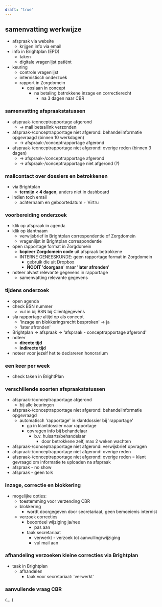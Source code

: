 ```yaml
---
draft: "true"
---
```

## samenvatting werkwijze
- afspraak via website
	- krijgen info via email
- info in Brightplan (EPD)
	- taken
	- digitale vragenlijst patiënt
- keuring 
	- controle vragenlijst
	- internistisch onderzoek
	- rapport in Zorgdomein
		- opslaan in concept
			- na betaling betrokkene inzage en correctierecht
				- na 3 dagen naar CBR
### samenvatting afspraakstatussen
- afspraak-/conceptrapportage afgerond 
	- → mail betaallink verzonden
- afspraak-/conceptrapportage niet afgerond: behandelinformatie opgevraagd (binnen 10 werkdagen)
	- → afspraak-/conceptrapportage afgerond 
- afspraak-/conceptrapportage niet afgerond: overige reden (binnen 3 dagen)
	- → afspraak-/conceptrapportage afgerond 
	- → afspraak-/conceptrapportage niet afgerond (?)
### mailcontact over dossiers en betrokkenen
- via Brightplan
	- **termijn < 4 dagen**, anders niet in dashboard
- indien toch email
	- achternaam en geboortedatum + Virtru
### voorbereiding onderzoek
- klik op afspraak in agenda
- klik op klantnaam
	- verwijsbrief in Brightplan correspondentie of Zorgdomein
	- vragenlijst in Brightplan correspondentie
- open rapportage format in Zorgdomein
	- **kopieer Zorgdomein code** uit afspraak betrokkene
	- INTERNE GENEESKUNDE: geen rapportage format in Zorgdomein
		- gebruik die uit Dropbox
		- **NOOIT 'doorgaan**' maar **'later afronden'**
- noteer alvast relevante gegevens in rapportage
	- samenvatting relevante gegevens
### tijdens onderzoek
- open agenda
- check BSN nummer
	- vul in bij BSN bij Clientgegevens
- sla rapportage altijd op als concept
	- 'inzage en blokkeringsrecht besproken' → ja
	- 'later afronden'
- Brightplan → afspraak → 'afspraak - conceptrapportage afgerond'
- noteer 
	- **directe tijd**
	- **indirecte tijd**
- noteer voor jezelf het te declareren honorarium
### een keer per week
- check taken in BrightPlan
### verschillende soorten afspraakstatussen
- afspraak-/conceptrapportage afgerond
	- bij alle keuringen
- afspraak-/conceptrapportage niet afgerond: behandelinformatie opgevraagd
	- automatisch 'rapportage' in klantdossier bij 'rapportage'
		- ga in klantdossier naar rapportage
		- opvragen info bij behandelaar
			- b.v. huisarts/behandelaar
				- door betrokkene zelf, max 2 weken wachten
- afspraak-/conceptrapportage niet afgerond: verwijsbrief opvragen
- afspraak-/conceptrapportage niet afgerond: overige reden
- afspraak-/conceptrapportage niet afgerond: overige reden = klant gevraagd om informatie te uploaden na afspraak
- afspraak - no show
- afspraak - geen tolk
### inzage, correctie en blokkering
- mogelijke opties:
	- toestemming voor verzending CBR
	- blokkering
		- wordt doorgegeven door secretariaat, geen bemoeienis internist
	- verzoek correcties
		- beoordeel wijziging ja/nee
			- pas aan
		- taak secretariaat
			- verwerkt - verzoek tot aanvulling/wijziging
			- vul mail aan
### afhandeling verzoeken kleine correcties via Brightplan
- taak in Brightplan
	- afhandelen
		- taak voor secretariaat: 'verwerkt'
### aanvullende vraag CBR
(....)